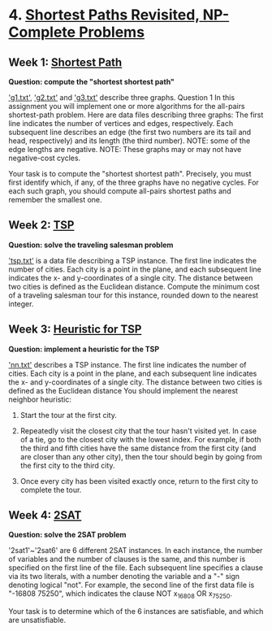 # 4. [Shortest Paths Revisited, NP-Complete Problems](https://www.coursera.org/learn/algorithms-npcomplete)

## Week 1: [Shortest Path](https://github.com/keithpink/algorithms_specialization/blob/main/Shortest_Paths_Revisited_NP_Complete_Problems/shortestpath.py)

**Question: compute the "shortest shortest path"**

['g1.txt'](https://github.com/keithpink/algorithms_specialization/blob/main/Shortest_Paths_Revisited_NP_Complete_Problems/g1.txt), ['g2.txt'](https://github.com/keithpink/algorithms_specialization/blob/main/Shortest_Paths_Revisited_NP_Complete_Problems/g2.txt) and ['g3.txt'](https://github.com/keithpink/algorithms_specialization/blob/main/Shortest_Paths_Revisited_NP_Complete_Problems/g3.txt) describe three graphs. Question 1
In this assignment you will implement one or more algorithms for the all-pairs shortest-path problem.  Here are data files describing three graphs: The first line indicates the number of vertices and edges, respectively.  Each subsequent line describes an edge (the first two numbers are its tail and head, respectively) and its length (the third number).  NOTE: some of the edge lengths are negative.  NOTE: These graphs may or may not have negative-cost cycles.

Your task is to compute the "shortest shortest path".  Precisely, you must first identify which, if any, of the three graphs have no negative cycles.  For each such graph, you should compute all-pairs shortest paths and remember the smallest one.

## Week 2: [TSP]()

**Question: solve the traveling salesman problem**

['tsp.txt']() is a data file describing a TSP instance. The first line indicates the number of cities.  Each city is a point in the plane, and each subsequent line indicates the x- and y-coordinates of a single city. The distance between two cities is defined as the Euclidean distance. Compute the minimum cost of a traveling salesman tour for this instance, rounded down to the nearest integer.

## Week 3: [Heuristic for TSP]()

**Question: implement a heuristic for the TSP**

['nn.txt']() describes a TSP instance. The first line indicates the number of cities. Each city is a point in the plane, and each subsequent line indicates the x- and y-coordinates of a single city. The distance between two cities is defined as the Euclidean distance You should implement the nearest neighbor heuristic:

1. Start the tour at the first city.

2. Repeatedly visit the closest city that the tour hasn't visited yet.  In case of a tie, go to the closest city with the lowest index.  For example, if both the third and fifth cities have the same distance from the first city (and are closer than any other city), then the tour should begin by going from the first city to the third city.

3. Once every city has been visited exactly once, return to the first city to complete the tour.

## Week 4: [2SAT]()

**Question: solve the 2SAT problem**

'2sat1'~'2sat6' are 6 different 2SAT instances. In each instance, the number of variables and the number of clauses is the same, and this number is specified on the first line of the file.  Each subsequent line specifies a clause via its two literals, with a number denoting the variable and a "-" sign denoting logical "not".  For example, the second line of the first data file is "-16808 75250", which indicates the clause NOT x<sub>16808</sub> OR x<sub>75250</sub>.

Your task is to determine which of the 6 instances are satisfiable, and which are unsatisfiable.  
